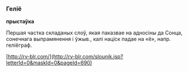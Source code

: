 ### Геліё
**прыстаўка**

Першая частка складаных слоў, якая паказвае на адносіны да Сонца, сонечнага выпрамянення і ўжыв., калі націск падае на «ё», напр. геліёграф.

<a rel="author">[http://rv-blr.com/](http://rv-blr.com/slounik.jsp?letterId=0&maskId=0&pageId=690)</a>
